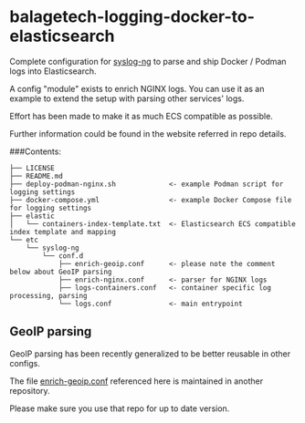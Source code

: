 # balagetech-logging-docker-to-elasticsearch
Complete configuration for [syslog-ng](https://github.com/syslog-ng/syslog-ng) to parse and ship Docker / Podman logs into Elasticsearch.

A config "module" exists to enrich NGINX logs.
You can use it as an example to extend the setup with parsing other services' logs.

Effort has been made to make it as much ECS compatible as possible.

Further information could be found in the website referred in repo details.

###Contents:
```
├── LICENSE
├── README.md
├── deploy-podman-nginx.sh             <- example Podman script for logging settings
├── docker-compose.yml                 <- example Docker Compose file for logging settings
├── elastic
│   └── containers-index-template.txt  <- Elasticsearch ECS compatible index template and mapping
└── etc
    └── syslog-ng
        └── conf.d
            ├── enrich-geoip.conf      <- please note the comment below about GeoIP parsing
            ├── enrich-nginx.conf      <- parser for NGINX logs
            ├── logs-containers.conf   <- container specific log processing, parsing
            └── logs.conf              <- main entrypoint

```

## GeoIP parsing ##
GeoIP parsing has been recently generalized to be better reusable in other configs.

The file [enrich-geoip.conf](abalage/balagetech-openwrt-syslog-ng-elasticsearch/blob/master/syslog-ng/etc/syslog-ng/conf.d/enrich-geoip.conf) referenced here is maintained in another repository.

Please make sure you use that repo for up to date version.
